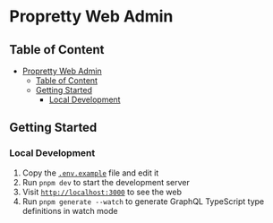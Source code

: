 # Propretty Web Admin

## Table of Content

- [Propretty Web Admin](#propretty-web-admin)
  - [Table of Content](#table-of-content)
  - [Getting Started](#getting-started)
    - [Local Development](#local-development)

## Getting Started

### Local Development

1. Copy the [`.env.example`](./.env.example) file and edit it
2. Run `pnpm dev` to start the development server
3. Visit [`http://localhost:3000`](http://localhost:3000) to see the web
4. Run `pnpm generate --watch` to generate GraphQL TypeScript type definitions in watch mode
